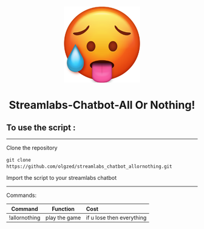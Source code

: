  <p align="center"><img src="https://github.com/olgzed/streamlabs_chatbot_allornothing/blob/main/pinpng.com-tired-emoji-png-6903832.png" width="200" height="200"></p>
 
# <p align="center">Streamlabs-Chatbot-All Or Nothing!</p>


## To use the script :
---

Clone the repository

`git clone https://github.com/olgzed/streamlabs_chatbot_allornothing.git`

Import the script to your streamlabs chatbot 

---

Commands: 


| Command       | Function      | Cost  |
| ------------- |:-------------:| :-----|
| !allornothing | play the game | if u lose then everything |
